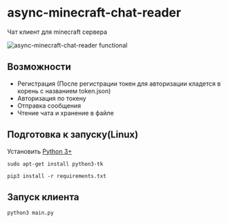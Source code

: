 # async-minecraft-chat-reader
 
Чат клиент для minecraft сервера

![async-minecraft-chat-reader functional](https://s7.gifyu.com/images/Peek-2022-03-10-11-01.gif)

## Возможности
- Регистрация (После регистрации токен для авторизации кладется в корень с названием token.json)
- Авторизация по токену
- Отправка сообщения
- Чтение чата и хранение в файле


## Подготовка к запуску(Linux)    
Установить [Python 3+](https://www.python.org/downloads/)    

```shell
sudo apt-get install python3-tk
```


```shell
pip3 install -r requirements.txt
```

## Запуск клиента

```bash
python3 main.py
```


